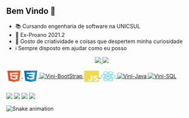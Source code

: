 ## Bem Vindo 👋

- 📚 Cursando engenharia de software na UNICSUL
- 💙 Ex-Proano 2021.2
- 🤩 Gosto de criatividade e coisas que despertem minha curiosidade
- ℹ️ Sempre disposto em ajudar como eu posso



<div align="center">
  <a href="https://github.com/TroyanLock">
  <img height="180em" src="https://github-readme-stats.vercel.app/api?username=TroyanLock&show_icons=true&theme=vision-friendly-dark&include_all_commits=true&count_private=true&locale=pt-br&layout=default"/>
  <img height="180em" src="https://github-readme-stats.vercel.app/api/top-langs/?username=TroyanLock&layout=default&langs_count=7&theme=vision-friendly-dark&locale=pt-br&card_width=330em"/>
</div>

<div style="display: inline_block"><br>
  <img align="center" alt="Vini-HTML" height="30" width="40" src="https://raw.githubusercontent.com/devicons/devicon/master/icons/html5/html5-original.svg">
  <img align="center" alt="Vini-CSS" height="30" width="40" src="https://raw.githubusercontent.com/devicons/devicon/master/icons/css3/css3-original.svg">
  <img align="center" alt="Vini-BootStrap" height="30" width="40" src="https://cdn.jsdelivr.net/gh/devicons/devicon/icons/bootstrap/bootstrap-plain.svg" />
  <img align="center" alt="Vini-Js" height="30" width="40" src="https://raw.githubusercontent.com/devicons/devicon/master/icons/javascript/javascript-plain.svg">
  <img align="center" alt="Vini-React" height="30" width="40" src="https://raw.githubusercontent.com/devicons/devicon/master/icons/react/react-original.svg">
  <img align="center" alt="Vini-Java" height="30" width="40" src="https://cdn.jsdelivr.net/gh/devicons/devicon/icons/java/java-original.svg" />
  <img align="center" alt="Vini-SQL" height="30" width="40" src="https://cdn.jsdelivr.net/gh/devicons/devicon/icons/mysql/mysql-original.svg" />
</div>

##

<div>
  <a href="https://www.instagram.com/vinnie_webdev/" target="_blank"><img src="https://img.shields.io/badge/-Instagram-%23E4405F?style=for-the-badge&logo=instagram&logoColor=white" target="_blank"></a>
  <a href="https://discord.gg/cUb72ec9" target="_blank"><img src="https://img.shields.io/badge/Discord-7289DA?style=for-the-badge&logo=discord&logoColor=white" target="_blank"></a> 
  <a href = "mailto:Vinicius.rodrigues5823@gmail.com"><img src="https://img.shields.io/badge/-Gmail-%23333?style=for-the-badge&logo=gmail&logoColor=white" target="_blank"></a>
  <a href="https://www.linkedin.com/in/viniciuss-rodrigues" target="_blank"><img src="https://img.shields.io/badge/-LinkedIn-%230077B5?style=for-the-badge&logo=linkedin&logoColor=white" target="_blank"></a> 
</div>

  ![Snake animation](https://github.com/TroyanLock/TroyanLock/blob/output/github-contribution-grid-snake.svg)
